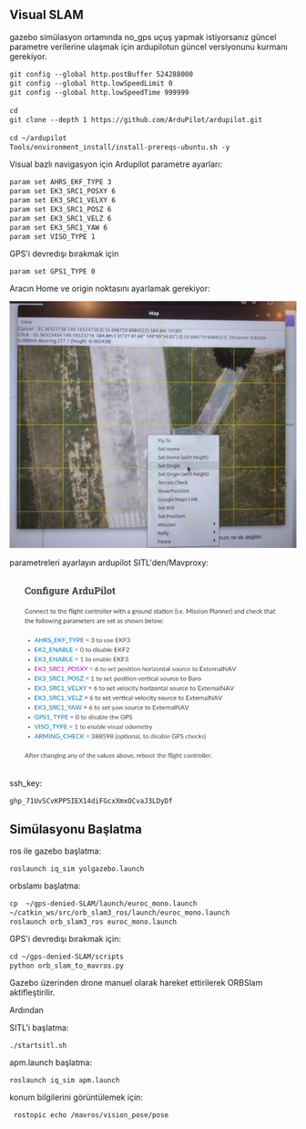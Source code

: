 ## Visual SLAM
gazebo simülasyon ortamında no_gps uçuş yapmak istiyorsanız güncel parametre verilerine ulaşmak için ardupilotun güncel versiyonunu kurmanı gerekiyor.
```
git config --global http.postBuffer 524288000
git config --global http.lowSpeedLimit 0
git config --global http.lowSpeedTime 999999

cd
git clone --depth 1 https://github.com/ArduPilot/ardupilot.git

cd ~/ardupilot
Tools/environment_install/install-prereqs-ubuntu.sh -y
```
Visual bazlı navigasyon için Ardupilot parametre ayarları:
```
param set AHRS_EKF_TYPE 3
param set EK3_SRC1_POSXY 6
param set EK3_SRC1_VELXY 6
param set EK3_SRC1_POSZ 6
param set EK3_SRC1_VELZ 6 
param set EK3_SRC1_YAW 6
param set VISO_TYPE 1
```
GPS'i devredışı bırakmak için
```
param set GPS1_TYPE 0
```

Aracın Home ve origin noktasını ayarlamak gerekiyor:

![Home](home.jpeg)

parametreleri ayarlayın ardupilot SITL'den/Mavproxy:

![parameters](parametres.png)

ssh_key:
```
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
```

## Simülasyonu Başlatma
ros ile gazebo başlatma:
```
roslaunch iq_sim yolgazebo.launch 
```
orbslamı başlatma:
```
cp  ~/gps-denied-SLAM/launch/euroc_mono.launch ~/catkin_ws/src/orb_slam3_ros/launch/euroc_mono.launch 
roslaunch orb_slam3_ros euroc_mono.launch
```
GPS'i devredışı bırakmak için:
```
cd ~/gps-denied-SLAM/scripts
python orb_slam_to_mavros.py  
```
Gazebo üzerinden drone manuel olarak hareket ettirilerek ORBSlam aktifleştirilir.

Ardından

SITL'i başlatma:
```
./startsitl.sh
```
apm.launch başlatma:
```
roslaunch iq_sim apm.launch
```
konum bilgilerini görüntülemek için:
```
 rostopic echo /mavros/vision_pose/pose
```
